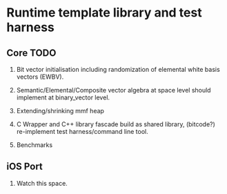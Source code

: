 # Runtime template library and test harness

## Core TODO

1. Bit vector initialisation including randomization of elemental
   white basis vectors (EWBV).

2. Semantic/Elemental/Composite vector algebra at space level should
   implement at binary_vector level.

3. Extending/shrinking mmf heap

4. C Wrapper and C++ library fascade
   build as shared library, (bitcode?) re-implement test
   harness/command line tool.

5. Benchmarks

## iOS Port 

1. Watch this space.
